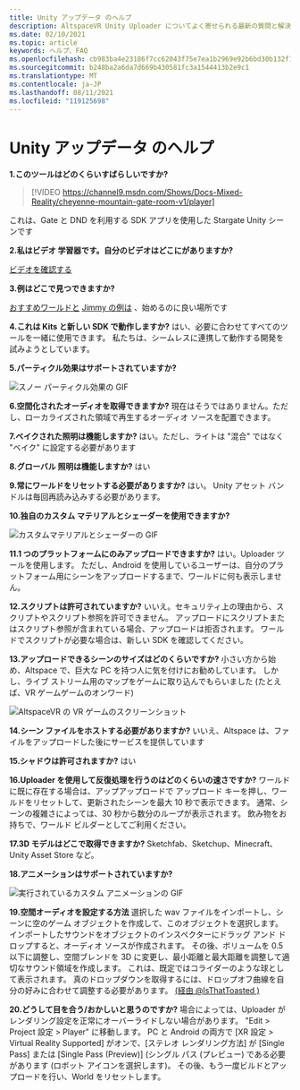 ```yaml
---
title: Unity アップデータ のヘルプ
description: AltspaceVR Unity Uploader についてよく寄せられる最新の質問と解決策を最新情報に取り上げてください。
ms.date: 02/10/2021
ms.topic: article
keywords: ヘルプ、FAQ
ms.openlocfilehash: cb983ba4e23186f7cc62043f75e7ea1b2969e92b6bd30b132f1733b5e25e92dd
ms.sourcegitcommit: b248ba2a6da7d669b430581fc3a1544413b2e9c1
ms.translationtype: MT
ms.contentlocale: ja-JP
ms.lasthandoff: 08/11/2021
ms.locfileid: "119125698"
---
```

# <a name="unity-uploader-help"></a>Unity アップデータ のヘルプ

**1.このツールはどのくらいすばらしいですか?**

> [!VIDEO https://channel9.msdn.com/Shows/Docs-Mixed-Reality/cheyenne-mountain-gate-room-v1/player]

これは、Gate と DND を利用する SDK アプリを使用した Stargate Unity シーンです

**2.私はビデオ 学習器です。自分のビデオはどこにがありますか?**

[ビデオを確認する](https://youtu.be/km9CnVYPzoM)

**3.例はどこで見つできますか?**

[おすすめワールドと](https://account.altvr.com/worlds/featured) [Jimmy の例は](https://account.altvr.com/worlds/1046572460192825569) 、始めるのに良い場所です

**4.これは Kits と新しい SDK で動作しますか?**
はい、必要に合わせてすべてのツールを一緒に使用できます。 私たちは、シームレスに連携して動作する開発を試みようとしています。

**5.パーティクル効果はサポートされていますか?**

![スノー パーティクル効果の GIF](images/uploader-faq-img-01.gif)

**6.空間化されたオーディオを取得できますか?**
現在はそうではありません。ただし、ローカライズされた領域で再生するオーディオ ソースを配置できます。 

**7.ベイクされた照明は機能しますか?**
はい。ただし、ライトは "混合" ではなく "ベイク" に設定する必要があります

**8.グローバル 照明は機能しますか?**
はい

**9.常にワールドをリセットする必要がありますか?**
はい。 Unity アセット バンドルは毎回再読み込みする必要があります。 

**10.独自のカスタム マテリアルとシェーダーを使用できますか?**

![カスタムマテリアルとシェーダーの GIF](images/uploader-faq-img-02.gif)

**11.1 つのプラットフォームにのみアップロードできますか?**
はい。Uploader ツールを使用します。 ただし、Android を使用しているユーザーは、自分のプラットフォーム用にシーンをアップロードするまで、ワールドに何も表示しません。 

**12.スクリプトは許可されていますか?**
いいえ。セキュリティ上の理由から、スクリプトやスクリプト参照を許可できません。 アップロードにスクリプトまたはスクリプト参照が含まれている場合、アップロードは拒否されます。 ワールドでスクリプトが必要な場合は、新しい SDK を確認してください。 

**13.アップロードできるシーンのサイズはどのくらいですか?**
小さい方から始め、Altspace で、巨大な PC を持つ人に気を付けにお勧めしています。 しかし、ライブ ストリーム用のマップをゲームに取り込んでもらいました (たとえば、VR ゲームゲームのオンワード)

![AltspaceVR の VR ゲームのスクリーンショット](images/uploader-faq-img-03.png)

**14.シーン ファイルをホストする必要がありますか?**
いいえ、Altspace は、ファイルをアップロードした後にサービスを提供しています

**15.シャドウは許可されますか?**
はい

**16.Uploader を使用して反復処理を行うのはどのくらいの速さですか?**
ワールドに既に存在する場合は、アップアップロードで アップロード キーを押し、ワールドをリセットして、更新されたシーンを最大 10 秒で表示できます。 通常、シーンの複雑さによっては、30 秒から数分のループが表示されます。 飲み物をお持ちで、ワールド ビルダーとしてご利用ください。

**17.3D モデルはどこで取得できますか?**
Sketchfab、Sketchup、Minecraft、Unity Asset Store など。

**18.アニメーションはサポートされていますか?**

![実行されているカスタム アニメーションの GIF](images/uploader-faq-img-04.gif)

**19.空間オーディオを設定する方法** 選択した wav ファイルをインポートし、シーンに空のゲーム オブジェクトを作成して、このオブジェクトを選択します。 インポートしたサウンドをオブジェクトのインスペクターにドラッグ アンド ドロップすると、オーディオ ソースが作成されます。 その後、ボリュームを 0.5 以下に調整し、空間ブレンドを 3D に変更し、最小距離と最大距離を調整して適切なサウンド領域を作成します。 これは、既定ではコライダーのような球として表示されます。 真のドロップダウンを取得するには、ドロップオフ曲線を自分の好みに合わせて調整する必要があります。 [(経由 @IsThatToasted )](https://www.youtube.com/watch?v=ktb2vAAwknw&list=PLGmYIROty-5bpzKQNK3mRMi4pmh_LinV4&t=642s&index=29)

**20.どうして目を合う/おかしいと思うのですか?**
場合によっては、Uploader がレンダリング設定を正常にオーバーライドしない場合があります。 "Edit > Project 設定 > Player" に移動します。 PC と Android の両方で [XR 設定 > Virtual Reality Supported] がオンで、[ステレオ レンダリング方法] が [Single Pass] または [Single Pass (Preview)] (シングル パス (プレビュー) である必要があります (ロボット アイコンを選択します)。 その後、もう一度ビルドとアップロードを行い、World をリセットします。 